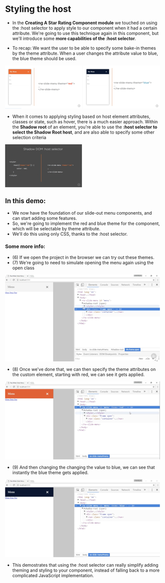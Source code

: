 # **Styling the host**

- In the **Creating A Star Rating Component module** we touched on using the :host selector to apply style to our component when it had a certain attribute. We're going to use this technique again in this component, but we'll introduce some **more capabilities of the :host selector**.

- To recap: We want the user to be able to specify some bake-in themes by the theme attribute. When a user changes the attribute value to blue, the blue theme should be used.

<img src ="red-theme-attribute.png" width="250">
<img src ="blue-theme-attribute.png" width="250">

- When it comes to applying styling based on host element attributes, classes or state, such as hover, there is a much easier approach. Within the **Shadow root** of an element, you're able to use the **:host selector to select the Shadow Root host**, and are also able to specify some other selection criteria

<img src ="host-selector.png" width="250">

## **In this demo:**

- We now have the foundation of our slide-out menu components, and can start adding some features.
- So, we're going to implement the red and blue theme for the component, which will be selectable by theme attribute.
- We'll do this using only CSS, thanks to the :host selector.

### **Some more info:**

- (6) If we open the project in the browser we can try out these themes.
- (7) We're going to need to simulate opening the menu again using the open class

<img src="div-frame-open.png">

- (8) Once we've done that, we can then specify the theme attributes on the custom element, starting with red, we can see it gets applied.

<img src="menu-theme-red.png">

- (9) And then changing the changing the value to blue, we can see that instantly the blue theme gets applied.

<img src="menu-theme-blue.png">

- This demostrates that using the :host selector can really simplify adding theming and styling to your component, instead of falling back to a more complicated JavaScript implementation.
